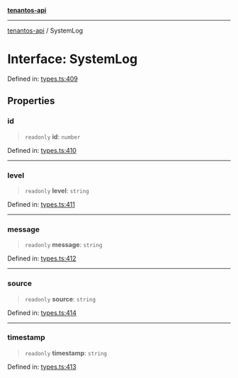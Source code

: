 [**tenantos-api**](../README.md)

***

[tenantos-api](../globals.md) / SystemLog

# Interface: SystemLog

Defined in: [types.ts:409](https://github.com/shadmanZero/tenantos-api/blob/5456fdea44f46a63455944d4982f5327cbeb3156/src/types.ts#L409)

## Properties

### id

> `readonly` **id**: `number`

Defined in: [types.ts:410](https://github.com/shadmanZero/tenantos-api/blob/5456fdea44f46a63455944d4982f5327cbeb3156/src/types.ts#L410)

***

### level

> `readonly` **level**: `string`

Defined in: [types.ts:411](https://github.com/shadmanZero/tenantos-api/blob/5456fdea44f46a63455944d4982f5327cbeb3156/src/types.ts#L411)

***

### message

> `readonly` **message**: `string`

Defined in: [types.ts:412](https://github.com/shadmanZero/tenantos-api/blob/5456fdea44f46a63455944d4982f5327cbeb3156/src/types.ts#L412)

***

### source

> `readonly` **source**: `string`

Defined in: [types.ts:414](https://github.com/shadmanZero/tenantos-api/blob/5456fdea44f46a63455944d4982f5327cbeb3156/src/types.ts#L414)

***

### timestamp

> `readonly` **timestamp**: `string`

Defined in: [types.ts:413](https://github.com/shadmanZero/tenantos-api/blob/5456fdea44f46a63455944d4982f5327cbeb3156/src/types.ts#L413)
